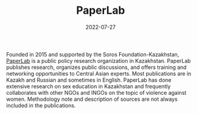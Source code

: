 ﻿---
title: "PaperLab"
linkTitle: "PaperLab"
contributor: ["Aizada Arystanbek"]
date: 2022-07-27
countries: ["Kazakhstan"]
category: ["Local NGO"]
tags: ["civil society", "sex education", "youth", "government", "policy"]
date_start: [2005]
date_end: []
data_type: ["survey", "quantitative", "qualitative", "reports"] 
language: ["English", "Russian", "Kazakh"]
updated: 2023-05-26
description: 
  PaperLab is a public policy research organization in Kazakhstan. PaperLab publishes research, organizes public discussions, and offers training and networking opportunities to Central Asian experts.
---

Founded in 2015 and supported by the Soros Foundation-Kazakhstan, [PaperLab](https://paperlab.kz/) is a public policy research organization in Kazakhstan. PaperLab publishes research, organizes public discussions, and offers training and networking opportunities to Central Asian experts. Most publications are in Kazakh and Russian and sometimes in English. PaperLab has done extensive research on sex education in Kazakhstan and frequently collaborates with other NGOs and INGOs on the topic of violence against women. Methodology note and description of sources are not always included in the publications.    

